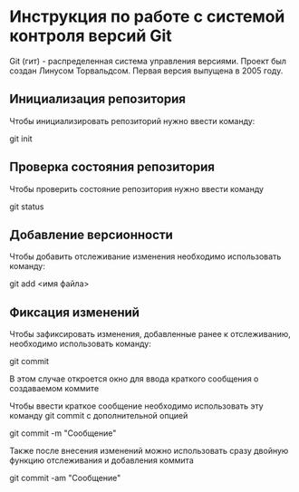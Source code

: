 # **Инструкция по работе с системой контроля версий Git**

Git (гит) - распределенная система управления версиями. Проект был создан Линусом Торвальдсом. Первая версия выпущена в 2005 году. 

## Инициализация репозитория 

Чтобы инициализировать репозиторий нужно ввести команду:

git init

## Проверка состояния репозитория

Чтобы проверить состояние репозитория нужно ввести команду 

git status

## Добавление версионности

Чтобы добавить отслеживание изменения необходимо использовать команду:

git add <имя файла>

## Фиксация изменений 

Чтобы зафиксировать изменения, добавленные ранее к отслеживанию, необходимо использовать команду:

git commit 

В этом случае откроется окно для ввода краткого сообщения о создаваемом коммите

Чтобы ввести краткое сообщение необходимо использовать эту команду git commit с дополнительной опцией

git commit -m "Сообщение"

Также после внесения изменений можно использовать сразу двойную функцию отслеживания и добавления коммита 
 
 git commit -am "Сообщение"

 




